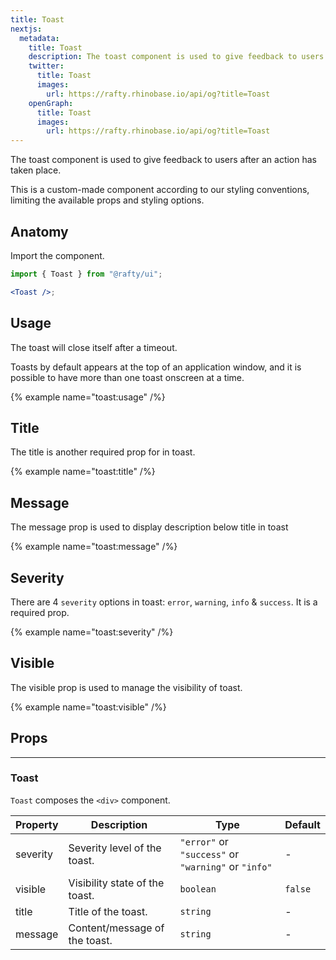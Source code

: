 ```yaml
---
title: Toast
nextjs:
  metadata:
    title: Toast
    description: The toast component is used to give feedback to users after an action has taken place.
    twitter:
      title: Toast
      images:
        url: https://rafty.rhinobase.io/api/og?title=Toast
    openGraph:
      title: Toast
      images:
        url: https://rafty.rhinobase.io/api/og?title=Toast
---
```


The toast component is used to give feedback to users after an action has taken place.

This is a custom-made component according to our styling conventions, limiting the available props and styling options.

## Anatomy

Import the component.

```jsx
import { Toast } from "@rafty/ui";

<Toast />;
```

## Usage

The toast will close itself after a timeout.

Toasts by default appears at the top of an application window, and it is possible to have more than one toast onscreen at a time.

{% example name="toast:usage" /%}

## Title

The title is another required prop for in toast.

{% example name="toast:title" /%}

## Message

The message prop is used to display description below title in toast

{% example name="toast:message" /%}

## Severity

There are 4 `severity` options in toast: `error`, `warning`, `info` & `success`. It is a required prop.

{% example name="toast:severity" /%}

## Visible

The visible prop is used to manage the visibility of toast.

{% example name="toast:visible" /%}

## Props

---

### Toast

`Toast` composes the `<div>` component.

| Property | Description                    | Type                                                | Default |
| -------- | ------------------------------ | --------------------------------------------------- | ------- |
| severity | Severity level of the toast.   | `"error"` or `"success"` or `"warning"` or `"info"` | -       |
| visible  | Visibility state of the toast. | `boolean`                                           | `false` |
| title    | Title of the toast.            | `string`                                            | -       |
| message  | Content/message of the toast.  | `string`                                            | -       |

